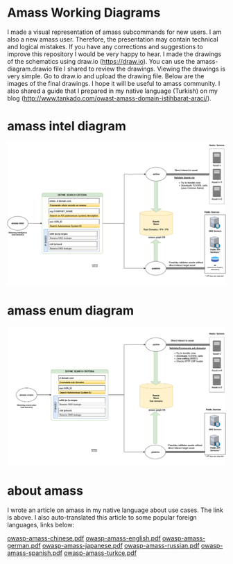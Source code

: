 # Amass Working Diagrams
I made a visual representation of amass subcommands for new users. I am also a new amass user. Therefore, the presentation may contain technical and logical mistakes. If you have any corrections and suggestions to improve this repository I would be very happy to hear. I made the drawings of the schematics using draw.io (https://draw.io). You can use the amass-diagram.drawio file I shared to review the drawings. Viewing the drawings is very simple. Go to draw.io and upload the drawing file. Below are the images of the final drawings. I hope it will be useful to amass community. I also shared a guide that I prepared in my native language (Turkish) on my blog (http://www.tankado.com/owast-amass-domain-istihbarat-araci/).

# amass intel diagram
![amass intel](amas-intel-diagram.png "amass intel command")

# amass enum diagram
![amas enum](amas-enum-diagram.png "amass enum command")

# about amass
I wrote an article on amass in my native language about use cases. The link is above. I also auto-translated this article to some popular foreign languages, links below:

 [owasp-amass-chinese.pdf](owasp-amass-chinese.pdf)
 [owasp-amass-english.pdf](owasp-amass-english.pdf)
 [owasp-amass-german.pdf](owasp-amass-german.pdf)
 [owasp-amass-japanese.pdf](owasp-amass-japanese.pdf)
 [owasp-amass-russian.pdf](owasp-amass-russian.pdf)
 [owasp-amass-spanish.pdf](owasp-amass-spanish.pdf)
 [owasp-amass-turkce.pdf](owasp-amass-turkce.pdf)
